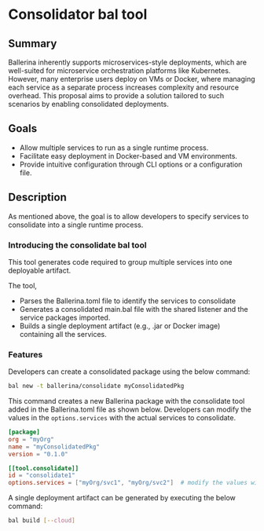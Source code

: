 # Consolidator bal tool

## Summary
Ballerina inherently supports microservices-style deployments, which are well-suited for microservice orchestration platforms like Kubernetes. However, many enterprise users deploy on VMs or Docker, where managing each service as a separate process increases complexity and resource overhead. This proposal aims to provide a solution tailored to such scenarios by enabling consolidated deployments. 

## Goals
* Allow multiple services to run as a single runtime process.
* Facilitate easy deployment in Docker-based and VM environments.
* Provide intuitive configuration through CLI options or a configuration file.

## Description
As mentioned above, the goal is to allow developers to specify services to consolidate into a single runtime process.

### Introducing the consolidate bal tool
This tool generates code required to group multiple services into one deployable artifact. 

The tool,
* Parses the Ballerina.toml file to identify the services to consolidate
* Generates a consolidated main.bal file with the shared listener and the service packages imported.
* Builds a single deployment artifact (e.g., .jar or Docker image) containing all the services.

### Features

Developers can create a consolidated package using the below command:
```bash
bal new -t ballerina/consolidate myConsolidatedPkg
```

This command creates a new Ballerina package with the consolidate tool added in the Ballerina.toml file as shown below. Developers can modify the values in the `options.services` with the actual services to consolidate.

```toml
[package]
org = "myOrg"
name = "myConsolidatedPkg"
version = "0.1.0"

[[tool.consolidate]]
id = "consolidate1"
options.services = ["myOrg/svc1", "myOrg/svc2"]  # modify the values with the services to consolidate
```

A single deployment artifact can be generated by executing the below command:
```bash
bal build [--cloud]
```
